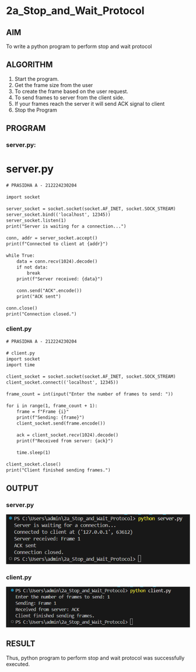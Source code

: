 # 2a_Stop_and_Wait_Protocol
## AIM 
To write a python program to perform stop and wait protocol
## ALGORITHM
1. Start the program.
2. Get the frame size from the user
3. To create the frame based on the user request.
4. To send frames to server from the client side.
5. If your frames reach the server it will send ACK signal to client
6. Stop the Program
## PROGRAM

### server.py:
# server.py

```
# PRASIDHA A - 212224230204

import socket

server_socket = socket.socket(socket.AF_INET, socket.SOCK_STREAM)
server_socket.bind(('localhost', 12345))
server_socket.listen(1)
print("Server is waiting for a connection...")

conn, addr = server_socket.accept()
print(f"Connected to client at {addr}")

while True:
    data = conn.recv(1024).decode()  
    if not data:
        break
    print(f"Server received: {data}")

    conn.send("ACK".encode())
    print("ACK sent")

conn.close()
print("Connection closed.")
```

### client.py

```
# PRASIDHA A - 212224230204

# client.py
import socket
import time

client_socket = socket.socket(socket.AF_INET, socket.SOCK_STREAM)
client_socket.connect(('localhost', 12345))

frame_count = int(input("Enter the number of frames to send: "))

for i in range(1, frame_count + 1):
    frame = f"Frame {i}"
    print(f"Sending: {frame}")
    client_socket.send(frame.encode())

    ack = client_socket.recv(1024).decode()
    print(f"Received from server: {ack}")

    time.sleep(1)

client_socket.close()
print("Client finished sending frames.")

```

## OUTPUT

### server.py

![alt text](<Screenshot 2025-08-26 154019.png>)

### client.py

![alt text](<Screenshot 2025-08-26 153959.png>)

## RESULT
Thus, python program to perform stop and wait protocol was successfully executed.
